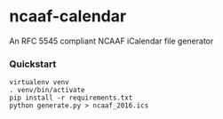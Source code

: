 # ncaaf-calendar
An RFC 5545 compliant NCAAF iCalendar file generator 

### Quickstart
    virtualenv venv
    . venv/bin/activate
    pip install -r requirements.txt
    python generate.py > ncaaf_2016.ics
